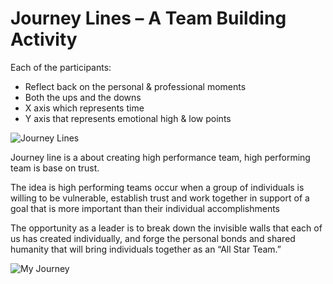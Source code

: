 # Journey Lines – A Team Building Activity

Each of the participants:

- Reflect back on the personal & professional moments
- Both the ups and the downs
- X axis which represents time
- Y axis that represents emotional high & low points

![Journey Lines](../assets/images/session/Journey-Lines.png)

Journey line is a about creating high performance team, high performing team is base on trust.

The idea is high performing teams occur when a group of individuals is willing to be vulnerable, establish trust and work together in support of a goal that is more important than their individual accomplishments


The opportunity as a leader is to break down the invisible walls that each of us has created individually, and forge the personal bonds and shared humanity that will bring individuals together as an “All Star Team.”

![My Journey](../assets/images/session/my-Journey-line.png)

